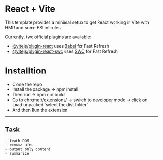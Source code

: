 # React + Vite

This template provides a minimal setup to get React working in Vite with HMR and some ESLint rules.

Currently, two official plugins are available:

- [@vitejs/plugin-react](https://github.com/vitejs/vite-plugin-react/blob/main/packages/plugin-react/README.md) uses [Babel](https://babeljs.io/) for Fast Refresh
- [@vitejs/plugin-react-swc](https://github.com/vitejs/vite-plugin-react-swc) uses [SWC](https://swc.rs/) for Fast Refresh

# Installtion

- Clone the repo
- Install the package -> npm install
- Then run -> npm run build
- Go to chrome://extensions/ -> switch to developer mode -> click on Load unpacked 'select the dist folder'
- And then Run the extension

---

## Task
```
- feath DOM
- remove HTML
- output only content 
- summarize
```